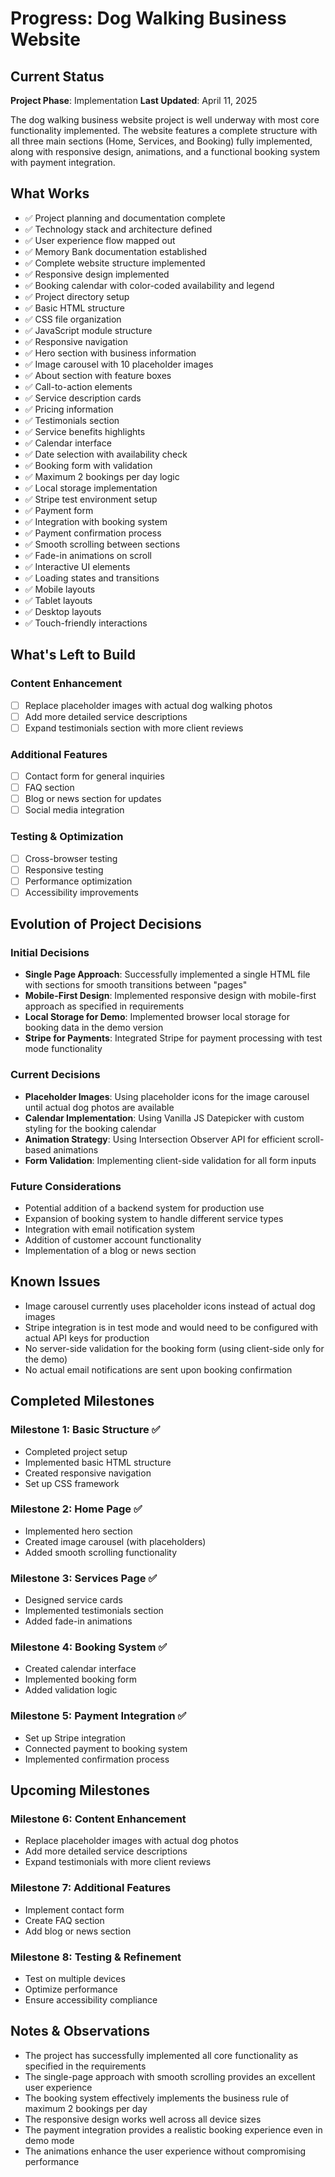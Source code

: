 # Progress: Dog Walking Business Website

## Current Status
**Project Phase**: Implementation
**Last Updated**: April 11, 2025

The dog walking business website project is well underway with most core functionality implemented. The website features a complete structure with all three main sections (Home, Services, and Booking) fully implemented, along with responsive design, animations, and a functional booking system with payment integration.

## What Works
- ✅ Project planning and documentation complete
- ✅ Technology stack and architecture defined
- ✅ User experience flow mapped out
- ✅ Memory Bank documentation established
- ✅ Complete website structure implemented
- ✅ Responsive design implemented
- ✅ Booking calendar with color-coded availability and legend
- ✅ Project directory setup
- ✅ Basic HTML structure
- ✅ CSS file organization
- ✅ JavaScript module structure
- ✅ Responsive navigation
- ✅ Hero section with business information
- ✅ Image carousel with 10 placeholder images
- ✅ About section with feature boxes
- ✅ Call-to-action elements
- ✅ Service description cards
- ✅ Pricing information
- ✅ Testimonials section
- ✅ Service benefits highlights
- ✅ Calendar interface
- ✅ Date selection with availability check
- ✅ Booking form with validation
- ✅ Maximum 2 bookings per day logic
- ✅ Local storage implementation
- ✅ Stripe test environment setup
- ✅ Payment form
- ✅ Integration with booking system
- ✅ Payment confirmation process
- ✅ Smooth scrolling between sections
- ✅ Fade-in animations on scroll
- ✅ Interactive UI elements
- ✅ Loading states and transitions
- ✅ Mobile layouts
- ✅ Tablet layouts
- ✅ Desktop layouts
- ✅ Touch-friendly interactions

## What's Left to Build

### Content Enhancement
- [ ] Replace placeholder images with actual dog walking photos
- [ ] Add more detailed service descriptions
- [ ] Expand testimonials section with more client reviews

### Additional Features
- [ ] Contact form for general inquiries
- [ ] FAQ section
- [ ] Blog or news section for updates
- [ ] Social media integration

### Testing & Optimization
- [ ] Cross-browser testing
- [ ] Responsive testing
- [ ] Performance optimization
- [ ] Accessibility improvements

## Evolution of Project Decisions

### Initial Decisions
- **Single Page Approach**: Successfully implemented a single HTML file with sections for smooth transitions between "pages"
- **Mobile-First Design**: Implemented responsive design with mobile-first approach as specified in requirements
- **Local Storage for Demo**: Implemented browser local storage for booking data in the demo version
- **Stripe for Payments**: Integrated Stripe for payment processing with test mode functionality

### Current Decisions
- **Placeholder Images**: Using placeholder icons for the image carousel until actual dog photos are available
- **Calendar Implementation**: Using Vanilla JS Datepicker with custom styling for the booking calendar
- **Animation Strategy**: Using Intersection Observer API for efficient scroll-based animations
- **Form Validation**: Implementing client-side validation for all form inputs

### Future Considerations
- Potential addition of a backend system for production use
- Expansion of booking system to handle different service types
- Integration with email notification system
- Addition of customer account functionality
- Implementation of a blog or news section

## Known Issues
- Image carousel currently uses placeholder icons instead of actual dog images
- Stripe integration is in test mode and would need to be configured with actual API keys for production
- No server-side validation for the booking form (using client-side only for the demo)
- No actual email notifications are sent upon booking confirmation

## Completed Milestones

### Milestone 1: Basic Structure ✅
- Completed project setup
- Implemented basic HTML structure
- Created responsive navigation
- Set up CSS framework

### Milestone 2: Home Page ✅
- Implemented hero section
- Created image carousel (with placeholders)
- Added smooth scrolling functionality

### Milestone 3: Services Page ✅
- Designed service cards
- Implemented testimonials section
- Added fade-in animations

### Milestone 4: Booking System ✅
- Created calendar interface
- Implemented booking form
- Added validation logic

### Milestone 5: Payment Integration ✅
- Set up Stripe integration
- Connected payment to booking system
- Implemented confirmation process

## Upcoming Milestones

### Milestone 6: Content Enhancement
- Replace placeholder images with actual dog photos
- Add more detailed service descriptions
- Expand testimonials with more client reviews

### Milestone 7: Additional Features
- Implement contact form
- Create FAQ section
- Add blog or news section

### Milestone 8: Testing & Refinement
- Test on multiple devices
- Optimize performance
- Ensure accessibility compliance

## Notes & Observations
- The project has successfully implemented all core functionality as specified in the requirements
- The single-page approach with smooth scrolling provides an excellent user experience
- The booking system effectively implements the business rule of maximum 2 bookings per day
- The responsive design works well across all device sizes
- The payment integration provides a realistic booking experience even in demo mode
- The animations enhance the user experience without compromising performance

